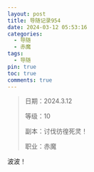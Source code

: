 ```yaml
---
layout: post
title: 导随记录954
date: 2024-03-12 05:53:16
categories:
  - 导随
  - 赤魔
tags:
  - 导随
pin: true
toc: true
comments: true
---
```

> 日期：2024.3.12
>
> 等级：10
>
> 副本：讨伐彷徨死灵！
>
> 职业：赤魔

波波！
